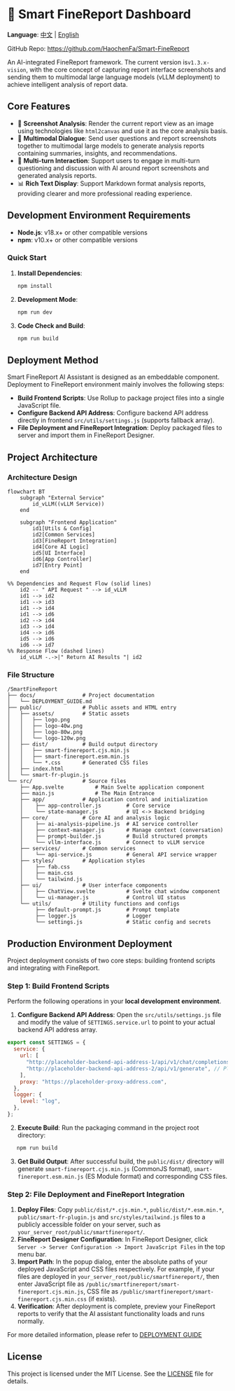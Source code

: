 # 🤖 Smart FineReport Dashboard

**Language**: [中文](README.md) | [English](README_EN.md)

GitHub Repo: https://github.com/HaochenFa/Smart-FineReport

An AI-integrated FineReport framework. The current version is`v1.3.x-vision`, with the core concept of capturing report interface screenshots and sending them to multimodal large language models (vLLM deployment) to achieve intelligent analysis of report data.

## Core Features

- 📸 **Screenshot Analysis**: Render the current report view as an image using technologies like `html2canvas` and use it as the core analysis basis.
- 🤖 **Multimodal Dialogue**: Send user questions and report screenshots together to multimodal large models to generate analysis reports containing summaries, insights, and recommendations.
- 💬 **Multi-turn Interaction**: Support users to engage in multi-turn questioning and discussion with AI around report screenshots and generated analysis reports.
- 📊 **Rich Text Display**: Support Markdown format analysis reports, providing clearer and more professional reading experience.

## Development Environment Requirements

- **Node.js**: v18.x+ or other compatible versions
- **npm**: v10.x+ or other compatible versions

### Quick Start

1. **Install Dependencies**:

   ```bash
   npm install
   ```

2. **Development Mode**:

   ```bash
   npm run dev
   ```

3. **Code Check and Build**:

   ```bash
   npm run build
   ```

## Deployment Method

Smart FineReport AI Assistant is designed as an embeddable component. Deployment to FineReport environment mainly involves the following steps:

- **Build Frontend Scripts**: Use Rollup to package project files into a single JavaScript file.
- **Configure Backend API Address**: Configure backend API address directly in frontend `src/utils/settings.js` (supports fallback array).
- **File Deployment and FineReport Integration**: Deploy packaged files to server and import them in FineReport Designer.

## Project Architecture

### Architecture Design

```mermaid
flowchart BT
    subgraph "External Service"
        id_vLLM((vLLM Service))
    end

    subgraph "Frontend Application"
        id1[Utils & Config]
        id2[Common Services]
        id3[FineReport Integration]
        id4[Core AI Logic]
        id5[UI Interface]
        id6[App Controller]
        id7[Entry Point]
    end

%% Dependencies and Request Flow (solid lines)
    id2 -- " API Request " --> id_vLLM
    id1 --> id2
    id1 --> id3
    id1 --> id4
    id1 --> id6
    id2 --> id4
    id3 --> id4
    id4 --> id6
    id5 --> id6
    id6 --> id7
%% Response Flow (dashed lines)
    id_vLLM -.->|" Return AI Results "| id2
```

### File Structure

```plaintext
/SmartFineReport
├── docs/               # Project documentation
│   └── DEPLOYMENT_GUIDE.md
├── public/             # Public assets and HTML entry
│   ├── assets/         # Static assets
│   │   ├── logo.png
│   │   ├── logo-40w.png
│   │   ├── logo-80w.png
│   │   └── logo-120w.png
│   ├── dist/           # Build output directory
│   │   ├── smart-finereport.cjs.min.js
│   │   ├── smart-finereport.esm.min.js
│   │   └── *.css       # Generated CSS files
│   ├── index.html
│   └── smart-fr-plugin.js
└── src/                # Source files
    ├── App.svelte          # Main Svelte application component
    ├── main.js             # The Main Entrance
    ├── app/            # Application control and initialization
    │    ├── app-controller.js        # Core service
    │    └── state-manager.js         # UI <-> Backend bridging
    ├── core/           # Core AI and analysis logic
    │    ├── ai-analysis-pipeline.js  # AI service controller
    │    ├── context-manager.js       # Manage context (conversation)
    │    ├── prompt-builder.js        # Build structured prompts
    │    └── vllm-interface.js        # Connect to vLLM service
    ├── services/       # Common services
    │    └── api-service.js           # General API service wrapper
    ├── styles/         # Application styles
    │    ├── fab.css
    │    ├── main.css
    │    └── tailwind.js
    ├── ui/             # User interface components
    │    ├── ChatView.svelte          # Svelte chat window component
    │    └── ui-manager.js            # Control UI status
    └── utils/          # Utility functions and configs
         ├── default-prompt.js        # Prompt template
         ├── logger.js                # Logger
         └── settings.js              # Static config and secrets
```

## Production Environment Deployment

Project deployment consists of two core steps: building frontend scripts and integrating with FineReport.

### Step 1: Build Frontend Scripts

Perform the following operations in your **local development environment**.

1. **Configure Backend API Address**: Open the `src/utils/settings.js` file and modify the value of `SETTINGS.service.url` to point to your actual backend API address array.

```javascript
export const SETTINGS = {
  service: {
    url: [
      "http://placeholder-backend-api-address-1/api/v1/chat/completions", // Please replace with your actual backend API address
      "http://placeholder-backend-api-address-2/api/v1/generate", // Please replace with your actual backend API address
    ],
    proxy: "https://placeholder-proxy-address.com",
  },
  logger: {
    level: "log",
  },
};
```

2. **Execute Build**: Run the packaging command in the project root directory:

```bash
   npm run build
```

3. **Get Build Output**: After successful build, the `public/dist/` directory will generate `smart-finereport.cjs.min.js` (CommonJS format), `smart-finereport.esm.min.js` (ES Module format) and corresponding CSS files.

### Step 2: File Deployment and FineReport Integration

1. **Deploy Files**: Copy `public/dist/*.cjs.min.*`, `public/dist/*.esm.min.*`, `public/smart-fr-plugin.js` and `src/styles/tailwind.js`
   files to a publicly accessible folder on your server, such as `your_server_root/public/smartfinereport/`.
2. **FineReport Designer Configuration**: In FineReport Designer, click `Server -> Server Configuration -> Import JavaScript Files` in the top menu bar.
3. **Import Path**: In the popup dialog, enter the absolute paths of your deployed JavaScript and CSS files respectively. For example, if your files are deployed in
   `your_server_root/public/smartfinereport/`, then enter JavaScript file as
   `/public/smartfinereport/smart-finereport.cjs.min.js`, CSS file as
   `/public/smartfinereport/smart-finereport.cjs.min.css` (if exists).
4. **Verification**: After deployment is complete, preview your FineReport reports to verify that the AI assistant functionality loads and runs normally.

For more detailed information, please refer to [DEPLOYMENT GUIDE](docs/DEPLOYMENT_GUIDE_EN.md)

## License

This project is licensed under the MIT License. See the [LICENSE](LICENSE) file for details.
